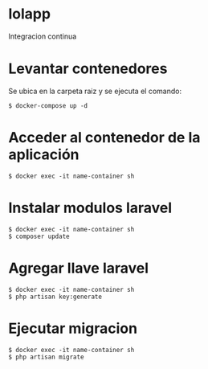 # lolapp
Integracion continua

# Levantar contenedores
Se ubica en la carpeta raiz y se ejecuta el comando:

    $ docker-compose up -d

# Acceder al contenedor de la aplicación
    $ docker exec -it name-container sh 

# Instalar modulos laravel
    
    $ docker exec -it name-container sh
    $ composer update

# Agregar llave laravel

    $ docker exec -it name-container sh
    $ php artisan key:generate

# Ejecutar migracion
    $ docker exec -it name-container sh
    $ php artisan migrate
